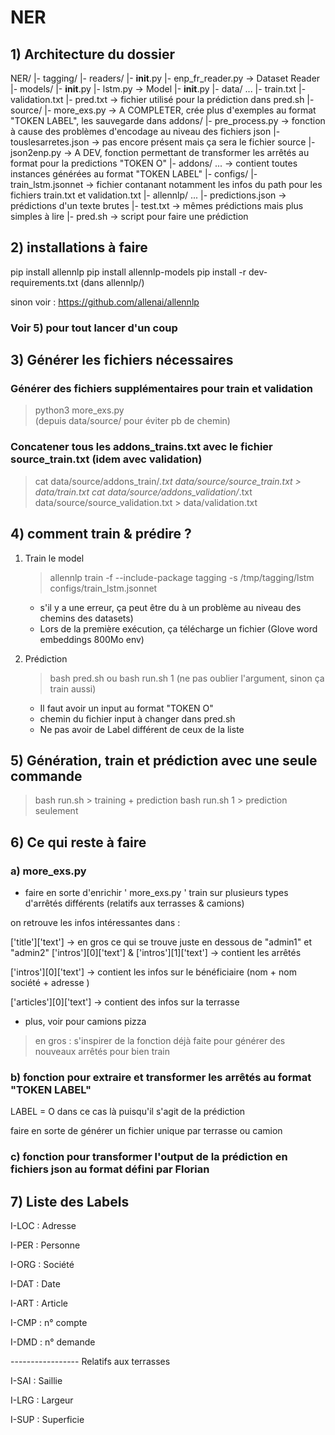 # NER

## 1) Architecture du dossier

NER/
|- tagging/
  |- readers/
    |- __init__.py
    |- enp_fr_reader.py  -> Dataset Reader
  |- models/
    |- __init__.py
    |- lstm.py                 -> Model
  |- __init__.py
|- data/ ...
    |- train.txt
    |- validation.txt
    |- pred.txt                 -> fichier utilisé pour la prédiction dans pred.sh
    |- source/
        |- more_exs.py         -> A COMPLETER, crée plus d'exemples au format "TOKEN LABEL", les sauvegarde dans addons/
        |- pre_process.py     -> fonction à cause des problèmes d'encodage au niveau des fichiers json
        |- touslesarretes.json    -> pas encore présent mais ça sera le fichier source
        |- json2enp.py     -> A DEV, fonction permettant de transformer les arrêtés au format pour la predictions "TOKEN O"
        |- addons/ ...       -> contient toutes instances générées au format "TOKEN LABEL"
|- configs/
    |- train_lstm.jsonnet -> fichier contanant notamment les infos du path pour les fichiers train.txt et validation.txt
|- allennlp/ ...
|- predictions.json       -> prédictions d'un texte brutes
|- test.txt                     -> mêmes prédictions mais plus simples à lire
|- pred.sh                    -> script pour faire une prédiction

## 2) installations à faire

pip install allennlp
pip install allennlp-models
pip install -r dev-requirements.txt (dans allennlp/)

sinon voir :
<https://github.com/allenai/allennlp>

### Voir 5) pour tout lancer d'un coup

## 3) Générer les fichiers nécessaires

### Générer des fichiers supplémentaires pour train et validation

> python3  more_exs.py  
(depuis data/source/ pour éviter pb de chemin)

### Concatener tous les addons_trains.txt avec le fichier source_train.txt  (idem avec validation)

> cat data/source/addons_train/*.txt data/source/source_train.txt > data/train.txt
> cat data/source/addons_validation/*.txt data/source/source_validation.txt > data/validation.txt

## 4) comment train & prédire ?

1. Train le model  

   > allennlp train -f --include-package tagging -s /tmp/tagging/lstm configs/train_lstm.jsonnet

   * s'il y a une erreur, ça peut être du à un problème au niveau des chemins des datasets)
   * Lors de la première exécution, ça télécharge un fichier (Glove word embeddings 800Mo env)

2. Prédiction

   > bash pred.sh ou bash run.sh 1 (ne pas oublier l'argument, sinon ça train aussi)

   * Il faut avoir un input au format "TOKEN O"
   * chemin du fichier input à changer dans pred.sh
   * Ne pas avoir de Label différent de ceux de la liste

## 5) Génération, train et prédiction avec une seule commande

> bash run.sh > training + prediction
> bash run.sh 1 > prediction seulement

## 6)  Ce qui reste à faire

### a) more_exs.py

* faire en sorte d'enrichir  ' more_exs.py ' train sur plusieurs types d'arrêtés différents (relatifs aux terrasses & camions)

on retrouve les infos intéressantes dans :

['title']['text']   -> en gros ce qui se trouve juste en dessous de "admin1" et "admin2"
['intros'][0]['text'] & ['intros'][1]['text']   -> contient les arrêtés

['intros'][0]['text']  -> contient les infos sur le bénéficiaire (nom + nom société + adresse )

['articles'][0]['text']  -> contient des infos sur la terrasse

* plus, voir pour camions pizza

> en gros : s'inspirer de la fonction déjà faite pour générer des nouveaux arrêtés pour bien train

### b) fonction pour extraire et transformer les arrêtés au format "TOKEN LABEL"

LABEL = O dans ce cas là puisqu'il s'agit de la prédiction

faire en sorte de générer un fichier unique par terrasse ou camion

### c) fonction pour transformer l'output de la prédiction en fichiers json au format défini par Florian

## 7) Liste des Labels

I-LOC : Adresse

I-PER : Personne

I-ORG : Société

I-DAT : Date

I-ART : Article

I-CMP : n° compte

I-DMD : n° demande

----------------- Relatifs aux terrasses

I-SAI : Saillie

I-LRG : Largeur

I-SUP : Superficie

